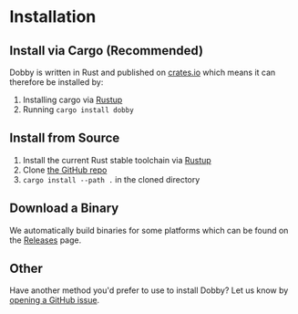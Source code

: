 # Installation

## Install via Cargo (Recommended)

Dobby is written in Rust and published on [crates.io](https://crates.io/crates/dobby) which means it can therefore be installed by:

1. Installing cargo via [Rustup]
1. Running `cargo install dobby`

## Install from Source

1. Install the current Rust stable toolchain via [Rustup]
1. Clone [the GitHub repo](https://github.com/dobby-dev/dobby/)
1. `cargo install --path .` in the cloned directory

## Download a Binary

We automatically build binaries for some platforms which can be found on the [Releases](https://github.com/dobby-dev/dobby/releases) page.

## Other

Have another method you'd prefer to use to install Dobby? Let us know by [opening a GitHub issue](https://github.com/dobby-dev/dobby/issues).

[rustup]: https://rustup.rs
